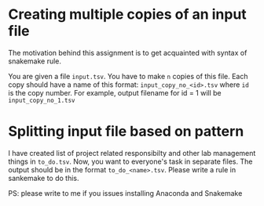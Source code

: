 # Creating multiple copies of an input file

The motivation behind this assignment is to get acquainted with syntax of snakemake rule.

You are given a file `input.tsv`. You have to make `n` copies of this file.
Each copy should have a name of this format: `input_copy_no_<id>.tsv` where
`id` is the copy number. For example, output filename for id = 1 will be `input_copy_no_1.tsv`

# Splitting input file based on pattern

I have created list of project related responsibilty and other lab management things in `to_do.tsv`. Now, you want to everyone's task in separate files. The output should be in the format `to_do_<name>.tsv`.
Please write a rule in sankemake to do this.


PS: please write to me if you issues installing Anaconda and Snakemake
